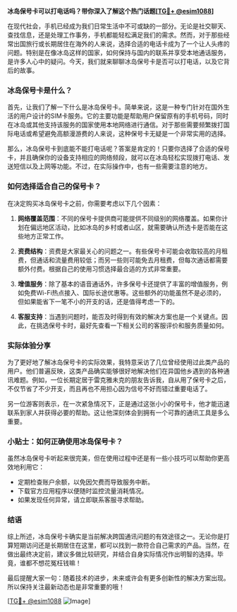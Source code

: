 **冰岛保号卡可以打电话吗？带你深入了解这个热门话题[[TG💪+ @esim1088](https://t.me/s/esim1088)]**

在现代社会，手机已经成为我们日常生活中不可或缺的一部分。无论是社交聊天、查找信息，还是处理工作事务，手机都能轻松满足我们的需求。然而，对于那些经常出国旅行或长期居住在海外的人来说，选择合适的电话卡成为了一个让人头疼的问题。特别是在像冰岛这样的国家，如何保持与国内的联系并享受本地通话服务，是许多人心中的疑问。今天，我们就来聊聊冰岛保号卡是否可以打电话，以及它背后的故事。

### 冰岛保号卡是什么？

首先，让我们了解一下什么是冰岛保号卡。简单来说，这是一种专门针对在国外生活的用户设计的SIM卡服务。它的主要功能是帮助用户保留原有的手机号码，同时在冰岛或其他支持该服务的国家使用本地网络进行通信。对于那些需要频繁拨打国际电话或希望避免高额漫游费的人来说，这种保号卡无疑是一个非常实用的选择。

那么，冰岛保号卡到底能不能打电话呢？答案是肯定的！只要你选择了合适的保号卡，并且确保你的设备支持相应的网络频段，就可以在冰岛轻松实现拨打电话、发送短信以及上网等功能。不过，在实际操作中，也有一些需要注意的地方。

### 如何选择适合自己的保号卡？

在决定购买冰岛保号卡之前，你需要考虑以下几个因素：

1. **网络覆盖范围**：不同的保号卡提供商可能提供不同级别的网络覆盖。如果你计划在偏远地区活动，比如冰岛的乡村或者山区，就需要确认所选卡是否能在这些地方正常工作。
   
2. **资费结构**：资费是大家最关心的问题之一。有些保号卡可能会收取较高的月租费，但通话和流量费用较低；而另一些则可能免去月租费，但每次通话都需要额外付费。根据自己的使用习惯选择最合适的方式非常重要。

3. **增值服务**：除了基本的语音通话外，许多保号卡还提供了丰富的增值服务，例如免费Wi-Fi热点接入、国际长途优惠等。这些额外的功能虽然不是必须的，但如果能省下一笔不小的开支的话，还是值得考虑一下的。

4. **客服支持**：当遇到问题时，能否及时得到有效的解决方案也是一个关键点。因此，在挑选保号卡时，最好先查看一下相关公司的客服评价和服务质量如何。

### 实际体验分享

为了更好地了解冰岛保号卡的实际效果，我特意采访了几位曾经使用过此类产品的用户。他们普遍反映，这类产品确实能够很好地解决他们在异国他乡遇到的各种通讯难题。例如，一位长期定居于雷克雅未克的朋友告诉我，自从用了保号卡之后，不仅节省了不少开支，而且再也不用担心因为信号不好而错过重要电话了。

另一位游客则表示，在一次紧急情况下，正是通过这张小小的保号卡，他才能迅速联系到家人并获得必要的帮助。这让他深刻体会到拥有一个可靠的通讯工具是多么重要。

### 小贴士：如何正确使用冰岛保号卡？

虽然冰岛保号卡听起来很完美，但在使用过程中还是有一些小技巧可以帮助你更高效地利用它：

- 定期检查账户余额，以免因欠费而导致服务中断。
- 下载官方应用程序以便随时监控流量消耗情况。
- 如果发现任何异常，请立即联系客服寻求帮助。

### 结语

综上所述，冰岛保号卡确实是当前解决跨国通讯问题的有效途径之一。无论你是打算短期访问还是长期居住在这里，都可以找到一款符合自己需求的产品。当然，在做出最终决定前，建议多做比较研究，并结合自身实际情况作出明智的选择。毕竟，谁都不想花冤枉钱嘛！

最后提醒大家一句：随着技术的进步，未来或许会有更多创新性的解决方案出现。所以保持关注最新动态也是非常重要的哦！

[[TG💪+ @esim1088](https://t.me/s/esim1088) ![Image](https://i.postimg.cc/4NQfJmqS/Snipaste-2025-05-13-00-14-12.png)]